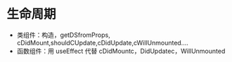 # 生命周期

- 类组件：构造，getDSfromProps, cDidMount,shouldCUpdate,cDidUpdate,cWillUnmounted....
- 函数组件：用 useEffect 代替 cDidMountc，DidUpdatec，WillUnmounted
